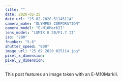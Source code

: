 ```yaml
---
title: ""
date: 2020-02-25
date_url: "25-02-2020-51145114"
camera_make: "OLYMPUS CORPORATION"
camera_model: "E-M10MarkII"
lens_model: "LUMIX G 20/F1.7 II"
iso: "200"
fnumber: "5.6"
shutter_speed: "800"
image_url: "25_02_2020_025114.jpg"
pixel_x_dimension: 
pixel_y_dimension: 
---
```


This post features an image taken with an E-M10MarkII.